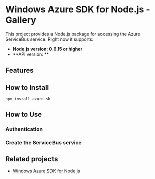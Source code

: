 # Windows Azure SDK for Node.js - Gallery

This project provides a Node.js package for accessing the Azure ServiceBus service. Right now it supports:
- **Node.js version: 0.6.15 or higher**
- **API version: **

## Features


## How to Install

```bash
npm install azure-sb
```

## How to Use

### Authentication

### Create the ServiceBus service

## Related projects

- [Windows Azure SDK for Node.js](https://github.com/WindowsAzure/azure-sdk-for-node)
